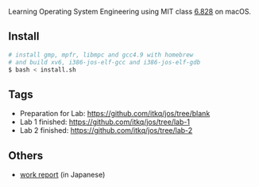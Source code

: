 Learning Operating System Engineering using MIT class [6.828](https://pdos.csail.mit.edu/6.828/2017/overview.html) on macOS.

## Install
```sh
# install gmp, mpfr, libmpc and gcc4.9 with homebrew
# and build xv6, i386-jos-elf-gcc and i386-jos-elf-gdb
$ bash < install.sh
```

## Tags
- Preparation for Lab: https://github.com/itkq/jos/tree/blank
- Lab 1 finished: https://github.com/itkq/jos/tree/lab-1
- Lab 2 finished: https://github.com/itkq/jos/tree/lab-2

## Others
- [work report](http://itkq.hatenablog.com/archive/category/JOS) (in Japanese)
